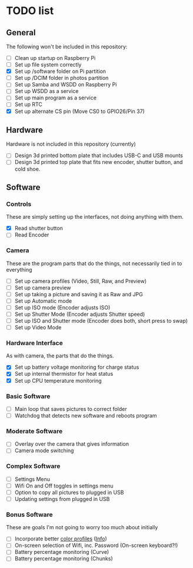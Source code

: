 # TODO list

## General
The following won't be included in this repository:
- [ ] Clean up startup on Raspberry Pi
- [ ] Set up file system correctly
 - [X] Set up /software folder on Pi partition
 - [ ] Set up /DCIM folder in photos partition
- [ ] Set up Samba and WSDD on Raspberry Pi
- [ ] Set up WSDD as a service
- [ ] Set up main program as a service
- [ ] Set up RTC
- [X] Set up alternate CS pin (Move CS0 to GPIO26/Pin 37)

## Hardware
Hardware is not included in this repository (currently)
- [ ] Design 3d printed bottom plate that includes USB-C and USB mounts
- [ ] Design 3d printed top plate that fits new encoder, shutter button, and cold shoe.

## Software
### Controls
These are simply setting up the interfaces, not doing anything with them.
- [X] Read shutter button
- [ ] Read Encoder
### Camera
These are the program parts that do the things, not necessarily tied in to everything
- [ ] Set up camera profiles (Video, Still, Raw, and Preview)
- [ ] Set up camera preview
- [ ] Set up taking a picture and saving it as Raw and JPG
- [ ] Set up Automatic mode
- [ ] Set up ISO mode (Encoder adjusts ISO)
- [ ] Set up Shutter Mode (Encoder adjusts Shutter speed)
- [ ] Set up ISO and Shutter mode (Encoder does both, short press to swap)
- [ ] Set up  Video Mode
### Hardware Interface
As with camera, the parts that do the things.
- [X] Set up battery voltage monitoring for charge status
- [X] Set up internal thermistor for heat status
- [X] Set up CPU temperature monitoring
### Basic Software
- [ ] Main loop that saves pictures to correct folder
- [ ] Watchdog that detects new software and reboots program
### Moderate Software
- [ ] Overlay over the camera that gives information
- [ ] Camera mode switching
### Complex Software
- [ ] Settings Menu
- [ ] Wifi On and Off toggles in settings menu
- [ ] Option to copy all pictures to plugged in USB
- [ ] Updating settings from plugged in USB
### Bonus Software
These are goals I'm not going to worry too much about initially
- [ ] Incorporate better [color profiles](https://github.com/davidplowman/Colour_Profiles) ([Info](https://github.com/raspberrypi/picamera2/issues/253))
- [ ] On-screen selection of Wifi, inc. Password (On-screen keyboard?!)
- [ ] Battery percentage monitoring (Curve)
- [ ] Battery percentage monitoring (Chunks)